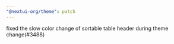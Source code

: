 ```yaml
---
"@nextui-org/theme": patch
---
```


fixed the slow color change of sortable table header during theme change(#3488)
